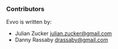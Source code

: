 ### Contributors

Evvo is written by:

* Julian Zucker <julian.zucker@gmail.com>
* Danny Rassaby <drassaby@gmail.com>